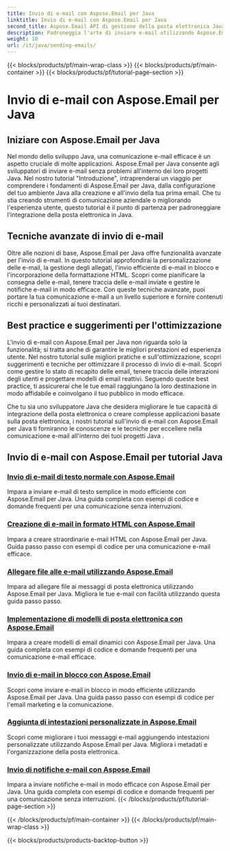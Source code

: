 ```yaml
---
title: Invio di e-mail con Aspose.Email per Java
linktitle: Invio di e-mail con Aspose.Email per Java
second_title: Aspose.Email API di gestione della posta elettronica Java
description: Padroneggia l'arte di inviare e-mail utilizzando Aspose.Email per Java con questi tutorial completi. Impara a creare e inviare e-mail senza sforzo.
weight: 10
url: /it/java/sending-emails/
---
```


{{< blocks/products/pf/main-wrap-class >}}
{{< blocks/products/pf/main-container >}}
{{< blocks/products/pf/tutorial-page-section >}}

# Invio di e-mail con Aspose.Email per Java



## Iniziare con Aspose.Email per Java

Nel mondo dello sviluppo Java, una comunicazione e-mail efficace è un aspetto cruciale di molte applicazioni. Aspose.Email per Java consente agli sviluppatori di inviare e-mail senza problemi all'interno dei loro progetti Java. Nel nostro tutorial "Introduzione", intraprenderai un viaggio per comprendere i fondamenti di Aspose.Email per Java, dalla configurazione del tuo ambiente Java alla creazione e all'invio della tua prima email. Che tu stia creando strumenti di comunicazione aziendale o migliorando l'esperienza utente, questo tutorial è il punto di partenza per padroneggiare l'integrazione della posta elettronica in Java.

## Tecniche avanzate di invio di e-mail

Oltre alle nozioni di base, Aspose.Email per Java offre funzionalità avanzate per l'invio di e-mail. In questo tutorial approfondirai la personalizzazione delle e-mail, la gestione degli allegati, l'invio efficiente di e-mail in blocco e l'incorporazione della formattazione HTML. Scopri come pianificare la consegna delle e-mail, tenere traccia delle e-mail inviate e gestire le notifiche e-mail in modo efficace. Con queste tecniche avanzate, puoi portare la tua comunicazione e-mail a un livello superiore e fornire contenuti ricchi e personalizzati ai tuoi destinatari.

## Best practice e suggerimenti per l'ottimizzazione

L'invio di e-mail con Aspose.Email per Java non riguarda solo la funzionalità; si tratta anche di garantire le migliori prestazioni ed esperienza utente. Nel nostro tutorial sulle migliori pratiche e sull'ottimizzazione, scopri suggerimenti e tecniche per ottimizzare il processo di invio di e-mail. Scopri come gestire lo stato di recapito delle email, tenere traccia delle interazioni degli utenti e progettare modelli di email reattivi. Seguendo queste best practice, ti assicurerai che le tue email raggiungano la loro destinazione in modo affidabile e coinvolgano il tuo pubblico in modo efficace.

Che tu sia uno sviluppatore Java che desidera migliorare le tue capacità di integrazione della posta elettronica o creare complesse applicazioni basate sulla posta elettronica, i nostri tutorial sull'invio di e-mail con Aspose.Email per Java ti forniranno le conoscenze e le tecniche per eccellere nella comunicazione e-mail all'interno dei tuoi progetti Java .

## Invio di e-mail con Aspose.Email per tutorial Java
### [Invio di e-mail di testo normale con Aspose.Email](./sending-plain-text-emails/)
Impara a inviare e-mail di testo semplice in modo efficiente con Aspose.Email per Java. Una guida completa con esempi di codice e domande frequenti per una comunicazione senza interruzioni.
### [Creazione di e-mail in formato HTML con Aspose.Email](./creating-html-formatted-emails/)
Impara a creare straordinarie e-mail HTML con Aspose.Email per Java. Guida passo passo con esempi di codice per una comunicazione e-mail efficace.
### [Allegare file alle e-mail utilizzando Aspose.Email](./attaching-files-to-emails-using-aspose-email/)
Impara ad allegare file ai messaggi di posta elettronica utilizzando Aspose.Email per Java. Migliora le tue e-mail con facilità utilizzando questa guida passo passo.
### [Implementazione di modelli di posta elettronica con Aspose.Email](./implementing-email-templates/)
Impara a creare modelli di email dinamici con Aspose.Email per Java. Una guida completa con esempi di codice e domande frequenti per una comunicazione e-mail efficace.
### [Invio di e-mail in blocco con Aspose.Email](./bulk-email-sending/)
Scopri come inviare e-mail in blocco in modo efficiente utilizzando Aspose.Email per Java. Una guida passo passo con esempi di codice per l'email marketing e la comunicazione.
### [Aggiunta di intestazioni personalizzate in Aspose.Email](./adding-custom-headers-in-aspose-email/)
Scopri come migliorare i tuoi messaggi e-mail aggiungendo intestazioni personalizzate utilizzando Aspose.Email per Java. Migliora i metadati e l'organizzazione della posta elettronica.
### [Invio di notifiche e-mail con Aspose.Email](./sending-email-notifications/)
Impara a inviare notifiche e-mail in modo efficace con Aspose.Email per Java. Una guida completa con esempi di codice e domande frequenti per una comunicazione senza interruzioni.
{{< /blocks/products/pf/tutorial-page-section >}}

{{< /blocks/products/pf/main-container >}}
{{< /blocks/products/pf/main-wrap-class >}}

{{< blocks/products/products-backtop-button >}}
